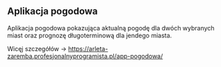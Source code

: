 ## Aplikacja pogodowa

Aplikacja pogodowa pokazująca aktualną pogodę dla dwóch wybranych miast oraz prognozę długoterminową dla jendego miasta. 

Wicęj szczegółów -> https://arleta-zaremba.profesjonalnyprogramista.pl/app-pogodowa/
